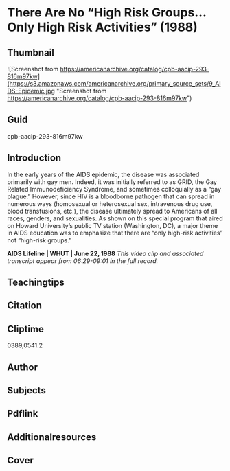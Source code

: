 # There Are No “High Risk Groups…Only High Risk Activities” (1988)

## Thumbnail

![Screenshot from https://americanarchive.org/catalog/cpb-aacip-293-816m97kw](https://s3.amazonaws.com/americanarchive.org/primary_source_sets/9_AIDS-Epidemic.jpg "Screenshot from https://americanarchive.org/catalog/cpb-aacip-293-816m97kw")

## Guid
cpb-aacip-293-816m97kw

## Introduction

In the early years of the AIDS epidemic, the disease was associated primarily with gay men. Indeed, it was initially referred to as GRID, the Gay Related Immunodeficiency Syndrome, and sometimes colloquially as a “gay plague.”  However, since HIV is a bloodborne pathogen that can spread in numerous ways (homosexual or heterosexual sex, intravenous drug use, blood transfusions, etc.), the disease ultimately spread to Americans of all races, genders, and sexualities.  As shown on this special program that aired on Howard University’s public TV station (Washington, DC), a major theme in AIDS education was to emphasize that there are “only high-risk activities” not “high-risk groups.” 

<b>AIDS Lifeline</b>
<b>| WHUT | June 22, 1988</b>
<i>This video clip and associated transcript appear from 06:29-09:01 in the full record.</i>

## Teachingtips

## Citation

## Cliptime

0389,0541.2

## Author
## Subjects
## Pdflink
## Additionalresources
## Cover
